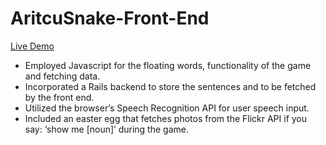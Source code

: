 # AritcuSnake-Front-End

[Live Demo](https://seanraad123.github.io/ArticuSnake-Front-End/)

- Employed Javascript for the floating words, functionality of the game and fetching data.
- Incorporated a Rails backend to store the sentences and to be fetched by the front end.
- Utilized the browser’s Speech Recognition API for user speech input.
- Included an easter egg that fetches photos from the Flickr API if you say: ‘show me [noun]’ during the game.
